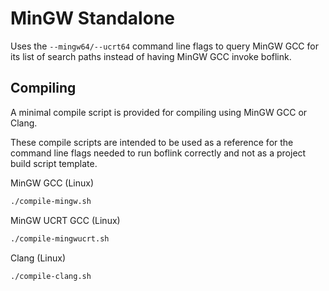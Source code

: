 # MinGW Standalone
Uses the `--mingw64/--ucrt64` command line flags to query MinGW GCC for its list of search
paths instead of having MinGW GCC invoke boflink.

## Compiling
A minimal compile script is provided for compiling using MinGW GCC or Clang.

These compile scripts are intended to be used as a reference for the command line flags
needed to run boflink correctly and not as a project build script template.

MinGW GCC (Linux)
```bash
./compile-mingw.sh
```

MinGW UCRT GCC (Linux)
```bash
./compile-mingwucrt.sh
```

Clang (Linux)
```bash
./compile-clang.sh
```
